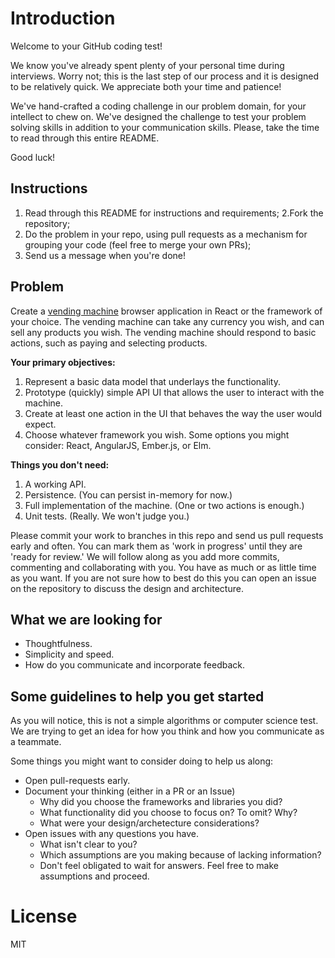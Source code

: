 # Introduction

Welcome to your GitHub coding test!

We know you've already spent plenty of your personal time during interviews.
Worry not; this is the last step of our process and it is designed to be
relatively quick. We appreciate both your time and patience!

We've hand-crafted a coding challenge in our problem domain, for your intellect
to chew on. We've designed the challenge to test your problem solving skills in
addition to your communication skills. Please, take the time to read through this
entire README.  

Good luck!

## Instructions

1. Read through this README for instructions and requirements;
2.Fork the repository;
3. Do the problem in your repo, using pull requests as a mechanism for grouping your code (feel free to merge your own PRs);
4. Send us a message when you're done!

## Problem

Create a [vending machine](https://en.wikipedia.org/wiki/Vending_machine)
browser application in React or the framework of your choice. 
The vending machine can take any currency you wish, and can sell any products
you wish. The vending machine should respond to basic actions, such as paying
and selecting products.

**Your primary objectives:**

1. Represent a basic data model that underlays the functionality.
2. Prototype (quickly) simple API UI that allows the user to interact with the machine.
3. Create at least one action in the UI that behaves the way the user would expect. 
4. Choose whatever framework you wish. Some options you might consider: React, AngularJS, Ember.js, or Elm.

**Things you don't need:**

1. A working API.
2. Persistence. (You can  persist in-memory for now.)
3. Full implementation of the machine. (One or two actions is enough.)
4. Unit tests. (Really. We won't judge you.)

Please commit your work to branches in this repo and send us pull requests early
and often. You can mark them as 'work in progress' until they are 'ready for
review.' We will follow along as you add more commits, commenting and
collaborating with you. You have as much or as little time as you want. If you
are not sure how to best do this you can open an issue on the repository to
discuss the design and architecture.

## What we are looking for

* Thoughtfulness.
* Simplicity and speed.
* How do you communicate and incorporate feedback.

## Some guidelines to help you get started

As you will notice, this is not a simple algorithms or computer science test. 
We are trying to get an idea for how you think and how you communicate as a
teammate.  
  
Some things you might want to consider doing to help us along:

* Open pull-requests early.  
* Document your thinking (either in a PR or an Issue)
  * Why did you choose the frameworks and libraries you did?
  * What functionality did you choose to focus on?  To omit?  Why?
  * What were your design/archetecture considerations?
* Open issues with any questions you have.
  * What isn't clear to you?
  * Which assumptions are you making because of lacking information?
  * Don't feel obligated to wait for answers.  Feel free to make assumptions and proceed.

# License

MIT
